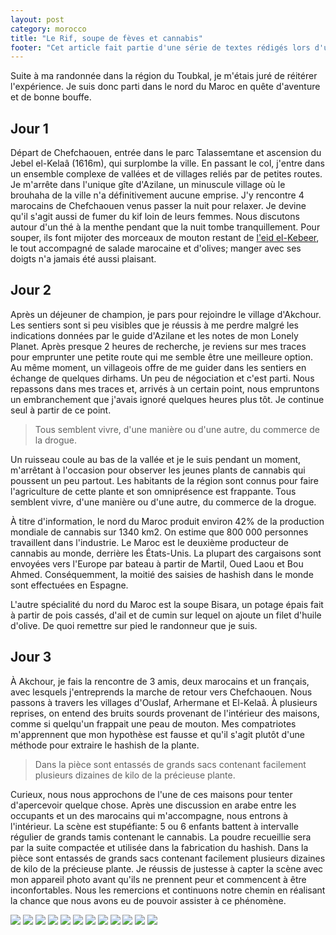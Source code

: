 ```yaml
---
layout: post
category: morocco
title: "Le Rif, soupe de fèves et cannabis"
footer: "Cet article fait partie d'une série de textes rédigés lors d'un séjour au Maroc en 2012."
---
```


Suite à ma randonnée dans la région du Toubkal, je m'étais juré de réitérer l'expérience. Je suis donc parti dans le nord du Maroc en quête d'aventure et de bonne bouffe.

## Jour 1

Départ de Chefchaouen, entrée dans le parc Talassemtane et ascension du Jebel el-Kelaâ (1616m), qui surplombe la ville. En passant le col, j'entre dans un ensemble complexe de vallées et de villages reliés par de petites routes. Je m'arrête dans l'unique gîte d'Azilane, un minuscule village où le brouhaha de la ville n'a définitivement aucune emprise. J'y rencontre 4 marocains de Chefchaouen venus passer la nuit pour relaxer. Je devine qu'il s'agit aussi de fumer du kif loin de leurs femmes. Nous discutons autour d'un thé à la menthe pendant que la nuit tombe tranquillement. Pour souper, ils font mijoter des morceaux de mouton restant de [l'eid el-Kebeer](http://www.phildionne.com/words/eid-el-kebeer.html), le tout accompagné de salade marocaine et d'olives; manger avec ses doigts n'a jamais été aussi plaisant.

## Jour 2

Après un déjeuner de champion, je pars pour rejoindre le village d'Akchour. Les sentiers sont si peu visibles que je réussis à me perdre malgré les indications données par le guide d'Azilane et les notes de mon Lonely Planet. Après presque 2 heures de recherche, je reviens sur mes traces pour emprunter une petite route qui me semble être une meilleure option. Au même moment, un villageois offre de me guider dans les sentiers en échange de quelques dirhams. Un peu de négociation et c'est parti. Nous repassons dans mes traces et, arrivés à un certain point, nous empruntons un embranchement que j'avais ignoré quelques heures plus tôt. Je continue seul à partir de ce point.

> Tous semblent vivre, d'une manière ou d'une autre, du commerce de la drogue.

Un ruisseau coule au bas de la vallée et je le suis pendant un moment, m'arrêtant à l'occasion pour observer les jeunes plants de cannabis qui poussent un peu partout. Les habitants de la région sont connus pour faire l'agriculture de cette plante et son omniprésence est frappante. Tous semblent vivre, d'une manière ou d'une autre, du commerce de la drogue.

À titre d'information, le nord du Maroc produit environ 42% de la production mondiale de cannabis sur 1340 km2. On estime que 800 000 personnes travaillent dans l'industrie. Le Maroc est le deuxième producteur de cannabis au monde, derrière les États-Unis. La plupart des cargaisons sont envoyées vers l'Europe par bateau à partir de Martil, Oued Laou et Bou Ahmed. Conséquemment, la moitié des saisies de hashish dans le monde sont effectuées en Espagne.

L'autre spécialité du nord du Maroc est la soupe Bisara, un potage épais fait à partir de pois cassés, d'ail et de cumin sur lequel on ajoute un filet d'huile d'olive. De quoi remettre sur pied le randonneur que je suis.

## Jour 3

À Akchour, je fais la rencontre de 3 amis, deux marocains et un français, avec lesquels j'entreprends la marche de retour vers Chefchaouen. Nous passons à travers les villages d'Ouslaf, Arhermane et El-Kelaâ. À plusieurs reprises, on entend des bruits sourds provenant de l'intérieur des maisons, comme si quelqu'un frappait une peau de mouton. Mes compatriotes m'apprennent que mon hypothèse est fausse et qu'il s'agit plutôt d'une méthode pour extraire le hashish de la plante.

> Dans la pièce sont entassés de grands sacs contenant facilement plusieurs dizaines de kilo de la précieuse plante.

Curieux, nous nous approchons de l'une de ces maisons pour tenter d'apercevoir quelque chose. Après une discussion en arabe entre les occupants et un des marocains qui m'accompagne, nous entrons à l'intérieur. La scène est stupéfiante: 5 ou 6 enfants battent à intervalle régulier de grands tamis contenant le cannabis. La poudre recueillie sera par la suite compactée et utilisée dans la fabrication du hashish. Dans la pièce sont entassés de grands sacs contenant facilement plusieurs dizaines de kilo de la précieuse plante. Je réussis de justesse à capter la scène avec mon appareil photo avant qu'ils ne prennent peur et commencent à être inconfortables. Nous les remercions et continuons notre chemin en réalisant la chance que nous avons eu de pouvoir assister à ce phénomène.

![](/assets/media/words/morroco/rif-soupe-cannabis/IMG_4313.jpg)
![](/assets/media/words/morroco/rif-soupe-cannabis/IMG_4314.jpg)
![](/assets/media/words/morroco/rif-soupe-cannabis/IMG_4342.jpg)
![](/assets/media/words/morroco/rif-soupe-cannabis/IMG_4368.jpg)
![](/assets/media/words/morroco/rif-soupe-cannabis/IMG_4394.jpg)
![](/assets/media/words/morroco/rif-soupe-cannabis/IMG_4407.jpg)
![](/assets/media/words/morroco/rif-soupe-cannabis/IMG_4417.jpg)
![](/assets/media/words/morroco/rif-soupe-cannabis/IMG_4426.jpg)
![](/assets/media/words/morroco/rif-soupe-cannabis/IMG_4435.jpg)
![](/assets/media/words/morroco/rif-soupe-cannabis/IMG_4443.jpg)
![](/assets/media/words/morroco/rif-soupe-cannabis/IMG_4447.jpg)
![](/assets/media/words/morroco/rif-soupe-cannabis/IMG_4455.jpg)